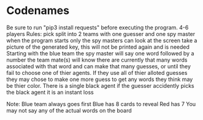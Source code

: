 # Codenames

Be sure to run "pip3 install requests" before executing the program.
4-6 players
Rules:
pick split into 2 teams with one guesser and one spy master
when the program starts only the spy masters can look at the screen
take a picture of the generated key, this will not be printed again and is needed
Starting with the blue team the spy master will say one word followed by a number
the team mate(s) will know there are currently that many words associated with that
word and can make that many guesses, or until they fail to choose one of thier agents.
If they use all of thier alloted guesses they may chose to make one more guess to get any
words they think may be thier color. There is a single black agent
if the guesser accidently picks the black agent it is an instant loss

Note:
Blue team always goes first
Blue has 8 cards to reveal Red has 7
You may not say any of the actual words on the board

